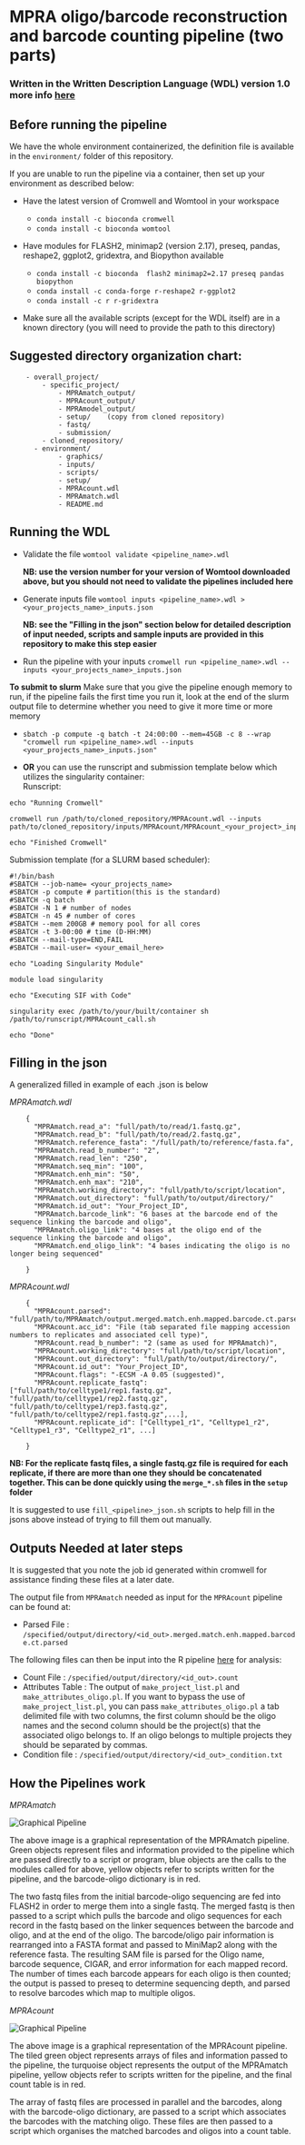 # MPRA oligo/barcode reconstruction and barcode counting pipeline (two parts)
### Written in the Written Description Language (WDL) version 1.0 more info [here](https://github.com/openwdl/wdl)

## Before running the pipeline
We have the whole environment containerized, the definition file is available in the `environment/` folder of this repository.

If you are unable to run the pipeline via a container, then set up your environment as described below:

* Have the latest version of Cromwell and Womtool in your workspace
  * `conda install -c bioconda cromwell`
  * `conda install -c bioconda womtool`

* Have modules for FLASH2, minimap2 (version 2.17), preseq, pandas, reshape2, ggplot2, gridextra, and Biopython available
  * `conda install -c bioconda  flash2 minimap2=2.17 preseq pandas biopython`
  * `conda install -c conda-forge r-reshape2 r-ggplot2`
  * `conda install -c r r-gridextra`

* Make sure all the available scripts (except for the WDL itself) are in a known directory (you will need to provide the path to this directory)

## Suggested directory organization chart:
```
	- overall_project/
		- specific_project/
			- MPRAmatch_output/
			- MPRAcount_output/
			- MPRAmodel_output/
			- setup/ 	(copy from cloned repository)
			- fastq/
			- submission/
		- cloned_repository/
      - environment/
			- graphics/
			- inputs/
			- scripts/
			- setup/
			- MPRAcount.wdl
			- MPRAmatch.wdl
			- README.md
```
## Running the WDL

  * Validate the file
    `womtool validate <pipeline_name>.wdl`

    **NB: use the version number for your version of Womtool downloaded above, but you should not need to validate the pipelines included here**

  * Generate inputs file
    `womtool inputs <pipeline_name>.wdl > <your_projects_name>_inputs.json`

    **NB: see the "Filling in the json" section below for detailed description of input needed, scripts and sample inputs are provided in this repository to make this step easier**

  * Run the pipeline with your inputs
    `cromwell run <pipeline_name>.wdl --inputs <your_projects_name>_inputs.json`

**To submit to slurm** Make sure that you give the pipeline enough memory to run, if the pipeline fails the first time you run it, look at the end of the slurm output file to determine whether you need to give it more time or more memory
  * `sbatch -p compute -q batch -t 24:00:00 --mem=45GB -c 8 --wrap "cromwell run <pipeline_name>.wdl --inputs <your_projects_name>_inputs.json"` <br>

  * **OR** you can use the runscript and submission template below which utilizes the singularity container: <br>
  Runscript:
  ```
  echo "Running Cromwell"

  cromwell run /path/to/cloned_repository/MPRAcount.wdl --inputs path/to/cloned_repository/inputs/MPRAcount/MPRAcount_<your_project>_inputs.json

  echo "Finished Cromwell"
  ```
  Submission template (for a SLURM based scheduler):
  ```
  #!/bin/bash
  #SBATCH --job-name= <your_projects_name>
  #SBATCH -p compute # partition(this is the standard)
  #SBATCH -q batch
  #SBATCH -N 1 # number of nodes
  #SBATCH -n 45 # number of cores
  #SBATCH --mem 200GB # memory pool for all cores
  #SBATCH -t 3-00:00 # time (D-HH:MM)
  #SBATCH --mail-type=END,FAIL
  #SBATCH --mail-user= <your_email_here>

  echo "Loading Singularity Module"

  module load singularity

  echo "Executing SIF with Code"

  singularity exec /path/to/your/built/container sh /path/to/runscript/MPRAcount_call.sh

  echo "Done"
  ```

## Filling in the json
A generalized filled in example of each .json is below

_MPRAmatch.wdl_
 ```
     {
       "MPRAmatch.read_a": "full/path/to/read/1.fastq.gz",
       "MPRAmatch.read_b": "full/path/to/read/2.fastq.gz",
       "MPRAmatch.reference_fasta": "/full/path/to/reference/fasta.fa",
       "MPRAmatch.read_b_number": "2",
       "MPRAmatch.read_len": "250",
       "MPRAmatch.seq_min": "100",
       "MPRAmatch.enh_min": "50",
       "MPRAmatch.enh_max": "210",
       "MPRAmatch.working_directory": "full/path/to/script/location",
       "MPRAmatch.out_directory": "full/path/to/output/directory/"
       "MPRAmatch.id_out": "Your_Project_ID",
       "MPRAmatch.barcode_link": "6 bases at the barcode end of the sequence linking the barcode and oligo",
       "MPRAmatch.oligo_link": "4 bases at the oligo end of the sequence linking the barcode and oligo",
       "MPRAmatch.end_oligo_link": "4 bases indicating the oligo is no longer being sequenced"

     }
 ```
_MPRAcount.wdl_
 ```
     {
       "MPRAcount.parsed": "full/path/to/MPRAmatch/output.merged.match.enh.mapped.barcode.ct.parsed",
       "MPRAcount.acc_id": "File (tab separated file mapping accession numbers to replicates and associated cell type)",
       "MPRAcount.read_b_number": "2 (same as used for MPRAmatch)",
       "MPRAcount.working_directory": "full/path/to/script/location",
       "MPRAcount.out_directory": "full/path/to/output/directory/",
       "MPRAcount.id_out": "Your_Project_ID",
       "MPRAcount.flags": "-ECSM -A 0.05 (suggested)",
       "MPRAcount.replicate_fastq": ["full/path/to/celltype1/rep1.fastq.gz", "full/path/to/celltype1/rep2.fastq.gz", "full/path/to/celltype1/rep3.fastq.gz", "full/path/to/celltype2/rep1.fastq.gz",...],
       "MPRAcount.replicate_id": ["Celltype1_r1", "Celltype1_r2", "Celltype1_r3", "Celltype2_r1", ...]

     }
 ```

**NB: For the replicate fastq files, a single fastq.gz file is required for each replicate, if there are more than one they should be concatenated together. This can be done quickly using the `merge_*.sh` files in the `setup` folder**

It is suggested to use `fill_<pipeline>_json.sh` scripts to help fill in the jsons above instead of trying to fill them out manually.

## Outputs Needed at later steps
It is suggested that you note the job id generated within cromwell for assistance finding these files at a later date.

The output file from `MPRAmatch` needed as input for the `MPRAcount` pipeline can be found at:
  * Parsed File      : `/specified/output/directory/<id_out>.merged.match.enh.mapped.barcode.ct.parsed`

The following files can then be input into the R pipeline [here](https://github.com/tewhey-lab/MPRA_tag_analysis) for analysis:
  * Count File       : `/specified/output/directory/<id_out>.count`
  * Attributes Table : The output of `make_project_list.pl` and `make_attributes_oligo.pl`. If you want to bypass the use of `make_project_list.pl`, you can pass `make_attributes_oligo.pl` a tab delimited file with two columns, the first column should be the oligo names and the second column should be the project(s) that the associated oligo belongs to. If an oligo belongs to multiple projects they should be separated by commas.
  * Condition file   : `/specified/output/directory/<id_out>_condition.txt`

## How the Pipelines work

_MPRAmatch_

![Graphical Pipeline](graphics/MPRAmatch_pipeline.svg?raw=true "MPRAmatch Graphical Pipeline")

The above image is a graphical representation of the MPRAmatch pipeline. Green objects represent files and information provided to the pipeline which are passed directly to a script or program, blue objects are the calls to the modules called for above, yellow objects refer to scripts written for the pipeline, and the barcode-oligo dictionary is in red.

The two fastq files from the initial barcode-oligo sequencing are fed into FLASH2 in order to merge them into a single fastq. The merged fastq is then passed to a script which pulls the barcode and oligo sequences for each record in the fastq based on the linker sequences between the barcode and oligo, and at the end of the oligo. The barcode/oligo pair information is rearranged into a FASTA format and passed to MiniMap2 along with the reference fasta. The resulting SAM file is parsed for the Oligo name, barcode sequence, CIGAR, and error information for each mapped record. The number of times each barcode appears for each oligo is then counted; the output is passed to preseq to determine sequencing depth, and parsed to resolve barcodes which map to multiple oligos.

_MPRAcount_

![Graphical Pipeline](graphics/MPRAcount_pipeline.svg?raw=true "MPRAcount Graphical Pipeline")

The above image is a graphical representation of the MPRAcount pipeline. The tiled green object represents arrays of files and information passed to the pipeline, the turquoise object represents the output of the MPRAmatch pipeline, yellow objects refer to scripts written for the pipeline, and the final count table is in red.

The array of fastq files are processed in parallel and the barcodes, along with the barcode-oligo dictionary, are passed to a script which associates the barcodes with the matching oligo. These files are then passed to a script which organises the matched barcodes and oligos into a count table.
